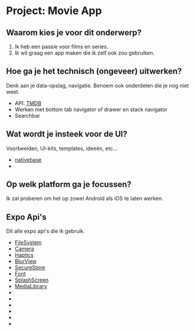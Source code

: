 # Project: Movie App

## Waarom kies je voor dit onderwerp?

1. Ik heb een passie voor films en series.
2. Ik wil graag een app maken die ik zelf ook zou gebruiken.

## Hoe ga je het technisch (ongeveer) uitwerken?

Denk aan je data-opslag, navigatie. Benoem ook onderdelen die je nog niet weet.

- API: [TMDB](https://www.themoviedb.org/documentation/api)
- Werken met bottom tab navigator of drawer en stack navigator
- Searchbar

## Wat wordt je insteek voor de UI?

Voorbeelden, UI-kits, templates, ideeën, etc...

- [nativebase](https://nativebase.io/)
-

## Op welk platform ga je focussen?

Ik zal proberen om het op zowel Android als iOS te laten werken.

## Expo Api's

Dit alle expo api's die ik gebruik.

- [FileSystem](https://docs.expo.dev/versions/latest/sdk/filesystem/)
- [Camera](https://docs.expo.dev/versions/latest/sdk/camera/)
- [Haptics](https://docs.expo.dev/versions/latest/sdk/haptics/)
- [BlurView](https://docs.expo.dev/versions/latest/sdk/blur-view/)
- [SecureStore](https://docs.expo.dev/versions/latest/sdk/securestore/)
- [Font](https://docs.expo.dev/versions/latest/sdk/font/)
- [SplashScreen](https://docs.expo.dev/versions/latest/sdk/splash-screen/)
- [MediaLibrary](https://docs.expo.dev/versions/latest/sdk/media-library/)
- []()
- []()
- []()
- []()
- []()
- []()
